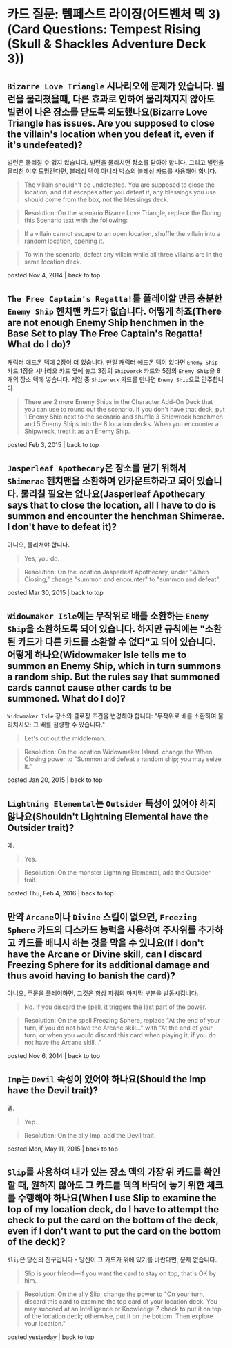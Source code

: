 # 카드 질문: 템페스트 라이징(어드벤처 덱 3)(Card Questions: Tempest Rising (Skull & Shackles Adventure Deck 3))

## `Bizarre Love Triangle` 시나리오에 문제가 있습니다. 빌런을 물리쳤을때, 다른 효과로 인하여 물리쳐지지 않아도 빌런이 나온 장소를 닫도록 의도했나요(Bizarre Love Triangle has issues. Are you supposed to close the villain's location when you defeat it, even if it's undefeated)?

빌런은 물리칠 수 없지 않습니다. 빌런을 물리치면 장소를 닫아야 합니다, 그리고 빌런을 물리친 이후 도망간다면, 블레싱 덱이 아니라 박스의 블레싱 카드를 사용해야 합니다. 

> The villain shouldn't be undefeated. You are supposed to close the location, and if it escapes after you defeat it, any blessings you use should come from the box, not the blessings deck.

> Resolution: On the scenario Bizarre Love Triangle, replace the During this Scenario text with the following:

> If a villain cannot escape to an open location, shuffle the villain into a random location, opening it.

> To win the scenario, defeat any villain while all three villains are in the same location deck.

posted Nov 4, 2014 | back to top

## `The Free Captain's Regatta!`를 플레이할 만큼 충분한 `Enemy Ship` 헨치맨 카드가 없습니다. 어떻게 하죠(There are not enough Enemy Ship henchmen in the Base Set to play The Free Captain's Regatta! What do I do)?

캐릭터 애드온 덱에 2장이 더 있습니다. 만일 캐릭터 에드온 덱이 없다면 `Enemy Ship` 카드 1장을 시나리오 카드 옆에 놓고 3장의 `Shipwerck` 카드와 5장의 `Enemy Ship`을 8개의 장소 덱에 넣습니다. 게임 중 `Shipwreck` 카드를 만나면 `Enemy Ship`으로 간주합니다.

> There are 2 more Enemy Ships in the Character Add-On Deck that you can use to round out the scenario. If you don't have that deck, put 1 Enemy Ship next to the scenario and shuffle 3 Shipwreck henchmen and 5 Enemy Ships into the 8 location decks. When you encounter a Shipwreck, treat it as an Enemy Ship.

posted Feb 3, 2015 | back to top

## `Jasperleaf Apothecary`은 장소를 닫기 위해서 `Shimerae` 헨치맨을 소환하여 인카운트하라고 되어 있습니다. 물리칠 필요는 없나요(Jasperleaf Apothecary says that to close the location, all I have to do is summon and encounter the henchman Shimerae. I don't have to defeat it)?

아니오, 물리쳐야 합니다.

> Yes, you do.

> Resolution: On the location Jasperleaf Apothecary, under "When Closing," change "summon and encounter" to "summon and defeat".

posted Mar 30, 2015 | back to top

## `Widowmaker Isle`에는 무작위로 배를 소환하는 `Enemy Ship`을 소환하도록 되어 있습니다. 하지만 규칙에는 "소환된 카드가 다른 카드를 소환할 수 없다"고 되어 있습니다. 어떻게 하나요(Widowmaker Isle tells me to summon an Enemy Ship, which in turn summons a random ship. But the rules say that summoned cards cannot cause other cards to be summoned. What do I do)?

`Widowmaker Isle` 장소의 클로징 조건을 변경해야 합니다: "무작위로 배를 소환하여 물리치시오; 그 배를 점령할 수 있습니다."

> Let's cut out the middleman.

> Resolution: On the location Widowmaker Island, change the When Closing power to "Summon and defeat a random ship; you may seize it."

posted Jan 20, 2015 | back to top

## `Lightning Elemental`는 `Outsider` 특성이 있어야 하지 않나요(Shouldn't Lightning Elemental have the Outsider trait)?

예.

> Yes.

> Resolution: On the monster Lightning Elemental, add the Outsider trait.

posted Thu, Feb 4, 2016 | back to top

## 만약 `Arcane`이나 `Divine` 스킬이 없으면, `Freezing Sphere` 카드의 디스카드 능력을 사용하여 주사위를 추가하고 카드를 배니시 하는 것을 막을 수 있나요(If I don't have the Arcane or Divine skill, can I discard Freezing Sphere for its additional damage and thus avoid having to banish the card)?

아니오, 주문을 플레이하면, 그것은 항상 파워의 마지막 부분을 발동시킵니다.

> No. If you discard the spell, it triggers the last part of the power.

> Resolution: On the spell Freezing Sphere, replace "At the end of your turn, if you do not have the Arcane skill..." with "At the end of your turn, or when you would discard this card when playing it, if you do not have the Arcane skill..."

posted Nov 6, 2014 | back to top

## `Imp`는 `Devil` 속성이 었어야 하나요(Should the Imp have the Devil trait)?

옙.

> Yep.

> Resolution: On the ally Imp, add the Devil trait.

posted Mon, May 11, 2015 | back to top

## `Slip`를 사용하여 내가 있는 장소 덱의 가장 위 카드를 확인할 때, 원하지 않아도 그 카드를 덱의 바닥에 놓기 위한 체크를 수행해야 하나요(When I use Slip to examine the top of my location deck, do I have to attempt the check to put the card on the bottom of the deck, even if I don't want to put the card on the bottom of the deck)?

`Slip`은 당신의 친구입니다 - 당신이 그 카드가 위에 있기를 바란다면, 문제 없습니다.

> Slip is your friend—if you want the card to stay on top, that's OK by him.

> Resolution: On the ally Slip, change the power to "On your turn, discard this card to examine the top card of your location deck. You may succeed at an Intelligence or Knowledge 7 check to put it on top of the location deck; otherwise, put it on the bottom. Then explore your location."

posted yesterday | back to top
